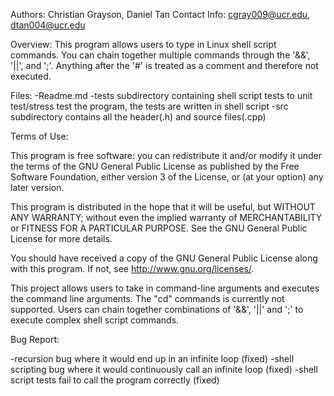 Authors: Christian Grayson, Daniel Tan
Contact Info: cgray009@ucr.edu, dtan004@ucr.edu

Overview:
This program allows users to type in Linux shell script commands. You can chain together
multiple commands through the '&&', '||', and ';'. Anything after the '#' is treated
as a comment and therefore not executed.

Files:
-Readme.md
-tests subdirectory containing shell script tests to unit test/stress test
the program, the tests are written in shell script
-src subdirectory contains all the header(.h) and source files(.cpp)

Terms of Use:

This program is free software: you can redistribute it and/or modify
it under the terms of the GNU General Public License as published by
the Free Software Foundation, either version 3 of the License, or
(at your option) any later version.

This program is distributed in the hope that it will be useful,
but WITHOUT ANY WARRANTY; without even the implied warranty of
MERCHANTABILITY or FITNESS FOR A PARTICULAR PURPOSE.  See the
GNU General Public License for more details.

You should have received a copy of the GNU General Public License
along with this program.  If not, see <http://www.gnu.org/licenses/>.

This project allows users to take in command-line arguments and executes the command line arguments.
The "cd" commands is currently not supported. Users can chain together combinations of '&&', '||' 
and ';' to execute complex shell script commands.

Bug Report:

-recursion bug where it would end up in an infinite loop (fixed)
-shell scripting bug where it would continuously call an infinite loop (fixed)
-shell script tests fail to call the program correctly (fixed)

